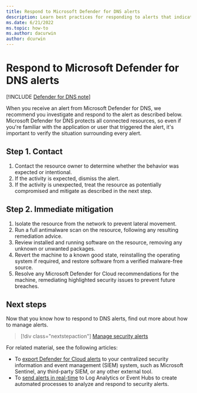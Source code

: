 ```yaml
---
title: Respond to Microsoft Defender for DNS alerts
description: Learn best practices for responding to alerts that indicate security risks in DNS services.
ms.date: 6/21/2022
ms.topic: how-to
ms.author: dacurwin
author: dcurwin
---
```


# Respond to Microsoft Defender for DNS alerts

[!INCLUDE [Defender for DNS note](./includes/defender-for-dns-note.md)]

When you receive an alert from Microsoft Defender for DNS, we recommend you investigate and respond to the alert as described below. Microsoft Defender for DNS protects all connected resources, so even if you're familiar with the application or user that triggered the alert, it's important to verify the situation surrounding every alert.  

## Step 1. Contact

1. Contact the resource owner to determine whether the behavior was expected or intentional.
1. If the activity is expected, dismiss the alert.
1. If the activity is unexpected, treat the resource as potentially compromised and mitigate as described in the next step.

## Step 2. Immediate mitigation

1. Isolate the resource from the network to prevent lateral movement.
1. Run a full antimalware scan on the resource, following any resulting remediation advice.
1. Review installed and running software on the resource, removing any unknown or unwanted packages.
1. Revert the machine to a known good state, reinstalling the operating system if required, and restore software from a verified malware-free source.
1. Resolve any Microsoft Defender for Cloud recommendations for the machine, remediating highlighted security issues to prevent future breaches.

## Next steps

Now that you know how to respond to DNS alerts, find out more about how to manage alerts.

> [!div class="nextstepaction"]
> [Manage security alerts](managing-and-responding-alerts.md)

For related material, see the following articles:

- To [export Defender for Cloud alerts](export-to-siem.md) to your centralized security information and event management (SIEM) system, such as Microsoft Sentinel, any third-party SIEM, or any other external tool.
- To [send alerts in real-time](continuous-export.md) to Log Analytics or Event Hubs to create automated processes to analyze and respond to security alerts.
